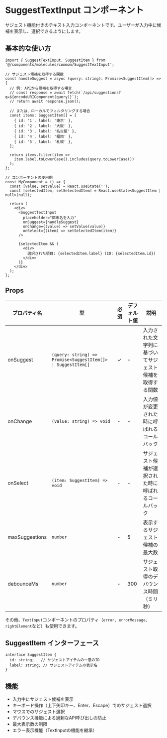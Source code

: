 # SuggestTextInput コンポーネント

サジェスト機能付きのテキスト入力コンポーネントです。ユーザーが入力中に候補を表示し、選択できるようにします。

## 基本的な使い方

```tsx
import { SuggestTextInput, SuggestItem } from '@/components/molecules/common/SuggestTextInput';

// サジェスト候補を取得する関数
const handleSuggest = async (query: string): Promise<SuggestItem[]> => {
  // 例: APIから候補を取得する場合
  // const response = await fetch(`/api/suggestions?q=${encodeURIComponent(query)}`);
  // return await response.json();

  // または、ローカルでフィルタリングする場合
  const items: SuggestItem[] = [
    { id: '1', label: '東京' },
    { id: '2', label: '大阪' },
    { id: '3', label: '名古屋' },
    { id: '4', label: '福岡' },
    { id: '5', label: '札幌' },
  ];

  return items.filter(item =>
    item.label.toLowerCase().includes(query.toLowerCase())
  );
};

// コンポーネントの使用例
const MyComponent = () => {
  const [value, setValue] = React.useState('');
  const [selectedItem, setSelectedItem] = React.useState<SuggestItem | null>(null);

  return (
    <div>
      <SuggestTextInput
        placeholder="都市名を入力"
        onSuggest={handleSuggest}
        onChange={(value) => setValue(value)}
        onSelect={(item) => setSelectedItem(item)}
      />

      {selectedItem && (
        <div>
          選択された項目: {selectedItem.label} (ID: {selectedItem.id})
        </div>
      )}
    </div>
  );
};
```

## Props

| プロパティ名 | 型 | 必須 | デフォルト値 | 説明 |
|------------|-----|------|------------|------|
| onSuggest | `(query: string) => Promise<SuggestItem[]> \| SuggestItem[]` | ✓ | - | 入力された文字列に基づいてサジェスト候補を取得する関数 |
| onChange | `(value: string) => void` | - | - | 入力値が変更された時に呼ばれるコールバック |
| onSelect | `(item: SuggestItem) => void` | - | - | サジェスト候補が選択された時に呼ばれるコールバック |
| maxSuggestions | `number` | - | 5 | 表示するサジェスト候補の最大数 |
| debounceMs | `number` | - | 300 | サジェスト取得のデバウンス時間（ミリ秒） |

その他、`TextInput`コンポーネントのプロパティ（`error`、`errorMessage`、`rightElement`など）も使用できます。

## SuggestItem インターフェース

```tsx
interface SuggestItem {
  id: string;   // サジェストアイテムの一意のID
  label: string; // サジェストアイテムの表示名
}
```

## 機能

- 入力中にサジェスト候補を表示
- キーボード操作（上下矢印キー、Enter、Escape）でのサジェスト選択
- マウスでのサジェスト選択
- デバウンス機能による過剰なAPI呼び出しの防止
- 最大表示数の制限
- エラー表示機能（TextInputの機能を継承）